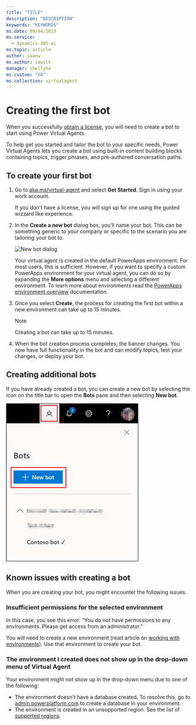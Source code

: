 ```yaml
---
title: "TITLE"
description: "DESCRIPTION"
keywords: "KEYWORDS"
ms.date: 09/04/2019
ms.service:
  - dynamics-365-ai
ms.topic: article
author: iaanw
ms.author: iawilt
manager: shellyha
ms.custom: "VA"
ms.collection: virtualagent
---
```


# Creating the first bot

When you successfully [obtain a license](requirements-licensing-virtual-agent.md), you will need to create a bot to start using Power Virtual Agents.

To help get you started and tailor the bot to your specific needs, Power Virtual Agents lets you create a bot using built-in content building blocks containing topics, trigger phrases, and pre-authored conversation paths.

## To create your first bot

1. Go to [aka.ms/virtual-agent](http://aka.ms/TryPVA) and select **Get Started**. Sign in using your work account.

   If you don't have a license, you will sign up for one using the guided wizzard like experience.
    
2. In the **Create a new bot** dialog box, you’ll name your bot. This can be something generic to your company or specific to the scenario you are tailoring your bot to.

   ![New bot dialog](media/create_new_bot.png)

   Your virtual agent is created in the default PowerApps environment. For most users, this is sufficient. However, if you want to specify a custom PowerApps environment for your virtual agent, you can do so by expanding the **More options** menu and selecting a different environment. To learn more about environments read the [PowerApps environment overview](https://docs.microsoft.com/en-us/power-platform/admin/environments-overview) documentation.
  
3. Once you select **Create**, the process for creating the first bot within a new environment can take up to 15 minutes. 

   > [!NOTE]
   >
   > Creating a bot can take up to 15 minutes.
   
 4.	When the bot creation process completes, the banner changes. You now have full functionality in the bot and can modify topics, test your changes, or deploy your bot.
 

## Creating additional bots

If you have already created a bot, you can create a new bot by selecting the icon on the title bar to open the **Bots** pane and then selecting **New bot**.

   ![New bot icon in title bar](media/new-bot-icon.PNG)

## Known issues with creating a bot

When you are creating your bot, you might encounter the following issues.

### Insufficient permissions for the selected environment

In this case, you see this error: “You do not have permissions to any environments. Please get access from an administrator.”

You will need to create a new environment (read article on [working with environments](environments.md)). Use that environment to create your bot.

### The environment I created does not show up in the drop-down menu of Virtual Agent

Your environment might not show up in the drop-down menu due to one of the following:
 - The environment doesn't have a database created. To resolve this, go to [admin.powerplatform.com](https://admin.powerplatform.com) to create a database in your environment.
 - The environment is created in an unsopported region. See the list of [supported regions](requirements-geographic-virtual-agent.md).
